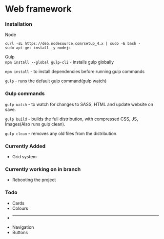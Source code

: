 #   Web framework

### Installation

Node
```
curl -sL https://deb.nodesource.com/setup_4.x | sudo -E bash -
sudo apt-get install -y nodejs
```


Gulp        
`npm install --global gulp-cli` - installs gulp globally

`npm install` - to install dependencies before running gulp commands

`gulp` - runs the default gulp command(gulp watch)

### Gulp commands

`gulp watch` - to watch for changes to SASS, HTML and update website on save.

`gulp build` - builds the full distribution, with compressed CSS, JS, Images(Also runs gulp clean).

`gulp clean` - removes any old files from the distribution.

### Currently Added

*   Grid system

### Currently working on in branch

*   Rebooting the project

### Todo

*   Cards
*   Colours
*   <hr>
*   Navigation
*   Buttons

